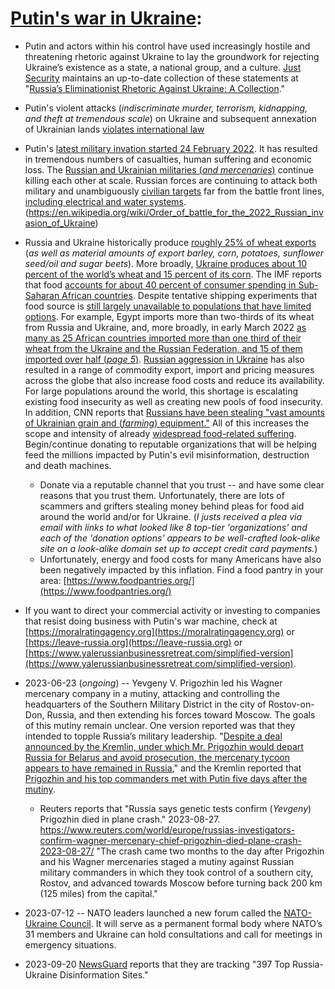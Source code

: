# [Putin's war in Ukraine](https://en.wikipedia.org/wiki/Russo-Ukrainian_War):  

*  Putin and actors within his control have used increasingly hostile and threatening rhetoric against Ukraine to lay the groundwork for rejecting Ukraine’s existence as a state, a national group, and a culture.  [Just Security](https://www.justsecurity.org/) maintains an up-to-date collection of these statements at "[Russia’s Eliminationist Rhetoric Against Ukraine: A Collection](https://www.justsecurity.org/81789/russias-eliminationist-rhetoric-against-ukraine-a-collection/)."  
* Putin's violent attacks (*indiscriminate murder, terrorism, kidnapping, and theft at tremendous scale*) on Ukraine and subsequent annexation of Ukrainian lands [violates international law](https://www.cfr.org/article/how-russias-invasion-ukraine-violates-international-law)  
* Putin's [latest military invation started 24 February 2022](https://en.wikipedia.org/wiki/2022_Russian_invasion_of_Ukraine).  It has resulted in tremendous numbers of casualties, human suffering and economic loss.  The [Russian and Ukrainian militaries (*and mercenaries*)](https://en.wikipedia.org/wiki/Order_of_battle_for_the_2022_Russian_invasion_of_Ukraine) continue killing each other at scale.  Russian forces are continuing to attack both military and unambiguously [civilian targets](https://en.wikipedia.org/wiki/Attacks_on_civilians_in_the_2022_Russian_invasion_of_Ukraine) far from the battle front lines, [including electrical and water systems](https://en.wikipedia.org/wiki/2022%E2%80%932023_Russian_strikes_against_Ukrainian_infrastructure).(https://en.wikipedia.org/wiki/Order_of_battle_for_the_2022_Russian_invasion_of_Ukraine)
* Russia and Ukraine historically produce [roughly 25% of wheat exports](https://www.imf.org/en/Blogs/Articles/2022/04/28/blog-africa-faces-new-shock-as-war-raises-food-fuel-costs) (*as well as material amounts of export barley, corn, potatoes, sunflower seed/oil and sugar beets*).  More broadly, [Ukraine produces about 10 percent of the world’s wheat and 15 percent of its corn](https://www.nytimes.com/live/2023/07/25/world/russia-ukraine-news/russias-attacks-threaten-even-alternative-routes-for-ukrainian-grain?smid=url-share).  The IMF reports that food [accounts for about 40 percent of consumer spending in Sub-Saharan African countries](https://www.imf.org/en/Blogs/Articles/2022/04/28/blog-africa-faces-new-shock-as-war-raises-food-fuel-costs).  Despite tentative shipping experiments that food source is [still largely unavailable to populations that have limited options](https://www.nytimes.com/2023/01/02/us/politics/russia-ukraine-food-crisis.html).  For example, Egypt imports more than two-thirds of its wheat from Russia and Ukraine, and, more broadly, in early March 2022 [as many as 25 African countries imported more than one third of their wheat from the Ukraine and the Russian Federation, and 15 of them imported over half (*page 5*)](https://unctad.org/system/files/official-document/osginf2022d1_en.pdf).  [Russian aggression in Ukraine](https://en.wikipedia.org/wiki/2022_Russian_invasion_of_Ukraine) has also resulted in a range of commodity export, import and pricing measures across the globe that also increase food costs and reduce its availability.  For large populations around the world, this shortage is escalating existing food insecurity as well as creating new pools of food insecurity.  In addition, CNN reports that [Russians have been stealing "vast amounts of Ukrainian grain and (*farming*) equipment."](https://edition.cnn.com/2022/05/05/europe/russia-ukraine-grain-theft-cmd-intl/index.html)  All of this increases the scope and intensity of already [widespread food-related suffering](https://en.wikipedia.org/wiki/2022_food_crises).  Begin/continue donating to reputable organizations that will be helping feed the millions impacted by Putin's evil misinformation, destruction and death machines.  
  * Donate via a reputable channel that you trust -- and have some clear reasons that you trust them.  Unfortunately, there are lots of scammers and grifters stealing money behind pleas for food aid around the world and/or for Ukraine. (*I justs received a plea via email with links to what looked like 8 top-tier 'organizations' and each of the 'donation options' appears to be well-crafted look-alike site on a look-alike domain set up to accept credit card payments.*)  
  * Unfortunately, energy and food costs for many Americans have also been negatively impacted by this inflation. Find a food pantry in your area: [https://www.foodpantries.org/](https://www.foodpantries.org/)   
* If you want to direct your commercial activity or investing to companies that resist doing business with Putin's war machine, check at [https://moralratingagency.org](https://moralratingagency.org) or [https://leave-russia.org](https://leave-russia.org) or [https://www.yalerussianbusinessretreat.com/simplified-version](https://www.yalerussianbusinessretreat.com/simplified-version).  


* 2023-06-23 (*ongoing*) -- Yevgeny V. Prigozhin led his Wagner mercenary company in a mutiny, attacking and controlling the headquarters of the Southern Military District in the city of Rostov-on-Don, Russia, and then extending his forces toward Moscow. The goals of this mutiny remain unclear.  One version reported was that they intended to topple Russia’s military leadership.  "[Despite a deal announced by the Kremlin, under which Mr. Prigozhin would depart Russia for Belarus and avoid prosecution, the mercenary tycoon appears to have remained in Russia](https://www.nytimes.com/2023/07/12/world/europe/sergei-surovikin-russian-general-missing.html?smid=url-share)," and the Kremlin reported that [Prigozhin and his top commanders met with Putin five days after the mutiny](https://www.nytimes.com/2023/07/10/world/europe/putin-prigozhin-meeting-wagner.html).  
  * Reuters reports that "Russia says genetic tests confirm (*Yevgeny*) Prigozhin died in plane crash." 2023-08-27. https://www.reuters.com/world/europe/russias-investigators-confirm-wagner-mercenary-chief-prigozhin-died-plane-crash-2023-08-27/  "The crash came two months to the day after Prigozhin and his Wagner mercenaries staged a mutiny against Russian military commanders in which they took control of a southern city, Rostov, and advanced towards Moscow before turning back 200 km (125 miles) from the capital."

* 2023-07-12 -- NATO leaders launched a new forum called the [NATO-Ukraine Council](https://www.nato.int/cps/en/natohq/topics_217652.htm). It will serve as a permanent formal body where NATO’s 31 members and Ukraine can hold consultations and call for meetings in emergency situations.  

* 2023-09-20 [NewsGuard](https://www.newsguardtech.com/special-reports/russian-disinformation-tracking-center/) reports that they are tracking "397 Top Russia-Ukraine Disinformation Sites."
